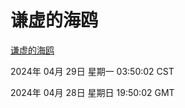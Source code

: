 # 谦虚的海鸥
[谦虚的海鸥](http://219.139.197.222:56308/qxdho/course/base/hotlink/index.php)

2024年 04月 29日 星期一 03:50:02 CST

2024年 04月 28日 星期日 19:50:02 GMT
